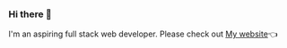 ### Hi there 👋
I'm an aspiring full stack web developer.
Please check out [My website](https://shino022.github.io/Portfolio-website/)👈
